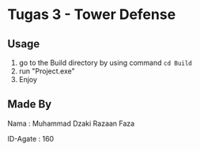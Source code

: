 # Tugas 3 - Tower Defense 

## Usage
1. go to the Build directory by using command `cd Build`
2. run "Project.exe"
3. Enjoy

## Made By
Nama      : Muhammad Dzaki Razaan Faza

ID-Agate  : 160
